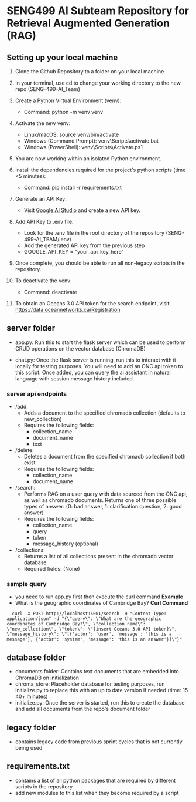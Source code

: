 # SENG499 AI Subteam Repository for Retrieval Augmented Generation (RAG)

## Setting up your local machine
1. Clone the Github Repository to a folder on your local machine
2. In your terminal, use cd to change your working directory to the new repo (SENG-499-AI_Team)
3. Create a Python Virtual Environment (venv):
	- Command: python -m venv venv
4. Activate the new venv:
	- Linux/macOS: source venv/bin/activate
	- Windows (Command Prompt): venv\Scripts\activate.bat
	- Windows (PowerShell): venv\Scripts\Activate.ps1
5. You are now working within an isolated Python environment.
6. Install the dependencies required for the project's python scripts (time <5 minutes):
	- Command: pip install -r requirements.txt
7. Generate an API Key:
   - Visit [Google AI Studio](https://aistudio.google.com/app/apikey) and create a new API key.

8. Add API Key to .env file:
    - Look for the .env file in the root directory of the repository (SENG-499-AI_TEAM/.env) 
    - Add the generated API key from the previous step 
    - GOOGLE_API_KEY = "your_api_key_here"

9. Once complete, you should be able to run all non-legacy scripts in the repository.
10. To deactivate the venv:
	- Command: deactivate
11. To obtain an Oceans 3.0 API token for the search endpoint, visit:
https://data.oceannetworks.ca/Registration

## server folder
- app.py: Run this to start the flask server which can be used to perform CRUD operations on the vector database (ChromaDB)

- chat.py: Once the flask server is running, run this to interact with it locally for testing purposes. You will need to add an ONC api token to this script. Once added, you can query the ai assistant in natural language with session message history included.

### server api endpoints
- /add:
  - Adds a document to the specified chromadb collection (defaults to new_collection)
  - Requires the following fields:
    - collection_name
    - document_name
    - text
- /delete:
  - Deletes a document from the specified chromadb collection if both exist
  - Requires the following fields:
    - collection_name
    - document_name
- /search:
  - Performs RAG on a user query with data sourced from the ONC api, as well as chromadb documents. Returns one of three possible types of answer: (0: bad answer, 1: clarification question, 2: good answer)
  - Requires the following fields:
    - collection_name
    - query
    - token
    - message_history (optional)
- /collections:
  - Returns a list of all collections present in the chromadb vector database
  - Required fields: (None)

### sample query
- you need to run app.py first then execute the curl command
**Example**
- What is the geographic coordinates of Cambridge Bay?
**Curl Command**
```
  curl -X POST http://localhost:5001/search -H "Content-Type: application/json" -d "{\"query\": \"What are the geographic coordinates of Cambridge Bay?\", \"collection_name\": \"new_collection\", \"token\": \"{insert Oceans 3.0 API token}\", \"message_history\": \"[{'actor': 'user', 'message': 'this is a message'}, {'actor': 'system', 'message': 'this is an answer'}]\"}"
```

## database folder
- documents folder: Contains text documents that are embedded into ChromaDB on initialization
- chroma_store: Placeholder database for testing purposes, run initialize.py to replace this with an up to date version if needed (time: 15-40+ minutes)
- initialize.py: Once the server is started, run this to create the database and add all documents from the repo's document folder

## legacy folder
- contains legacy code from previous sprint cycles that is not currently being used

## requirements.txt
- contains a list of all python packages that are required by different scripts in the repository
- add new modules to this list when they become required by a script

